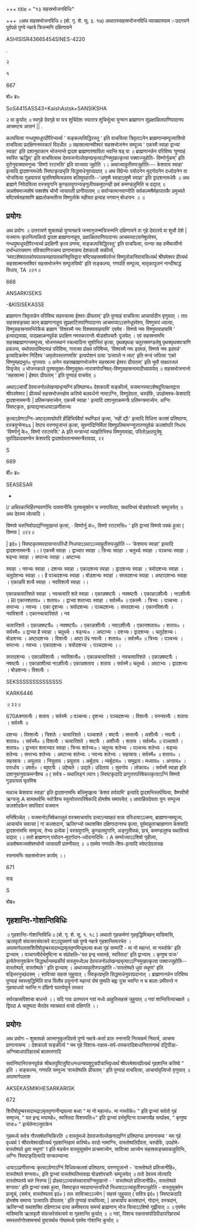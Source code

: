 +++
title = "१३ सहस्रभोजनविधिः"

+++
॥अथ सहस्रभोजनविधिः॥ (बो. गृ. शे. सू. ३. १७) अथातस्सहस्रभोजनविधि व्याख्यास्याम :-उदगयने पूर्वपक्षे पुण्ये नक्षत्रे त्रिजन्मनि दक्षिणायने

ASHISISR43665454SINES-4220

.

२

१

667

बो० ब्र०

SoS4415ASS43+KaishAstsk+SANSIKSHA

२ वा कुर्यात् ॥ स्वगृहे देवगृहे वा यत्र शुचिंदेशः स्यात्तत्र शुचिर्भूत्वा युग्मान ब्राह्मणान सुप्रक्षाळितपाणिपादानप आचमट्य आसनं || .

कल्पयित्वा गन्धपुष्पधूपदीपैरेभ्यर्च्य ' सङ्कल्पसिद्धिरस्तु ' इति वाचयित्वा त्रिवृताऽनेन ब्राह्मणान्सम्पूज्याशियो वाचयित्वा प्रदक्षिणनमस्कारं विदधीत ॥ सहस्रात्मानमीश्वरं सहस्रभोजनेन सम्पूज्य ' एकस्मै स्वाहा द्वाभ्यां स्वाहा' इति दशानुवाकान भोजनान्ते द्वादश ब्राह्मणाश्श्राविता भवन्ति षड् वा ॥ ब्राह्मणानन्नेन परिविष्य ‘पुण्याहं स्वस्ति ऋद्धिम्' इति वाचयित्वाथ देवयजनोल्लेखनप्रभृत्याऽग्निमुखात्कृत्या पक्वाज्जुहोति- विष्णोर्नुकम्' इति पुरोनुवाक्यामनूच्य 'विष्णो ररटमसि' इति याज्यया जुहोति ।। अथाज्याहुतीरुपजुहोति--- केशवाय स्वाहा' इत्यादि द्वादशनामधेयैः स्विष्टकृत्प्रभृति सिद्धमाधेनुवरप्रदात् ॥ अथ विप्रेभ्यः पयोदनेन मुद्गोदनेन दध्योदनेन वा भोजयित्वा गुळपायसं घृतमिश्रमित्यन्नस्य बलिमुपहरति--'अमुष्मै स्वाहाऽमुष्मै स्वाहा' इति द्वादशनामधेयैः ॥ अथ ब्राह्मणे निवेदयित्वा वस्त्रयुगानि कुण्डलयुगान्यङ्गुलीयकमुपानही छवं कमण्डलुमिति च दद्यात् ॥ अन्नशेषमाज्यशेषं पक्वशेष चोभौ जायापती प्रानीयाताम् ॥ सर्वान्कामानवाप्नोति सर्वकल्मषैर्महापातकैः प्रमुच्यते षष्टिवर्षसहस्राणि ब्रह्मलोकमतीत्य विष्णुलोके महीयत इत्याह भगवान् बोधायनः ॥ ॥
## प्रयोगः
अथ प्रयोगः ॥ उत्तरायणे शुक्लपक्षे पुण्यनक्षत्रे जन्मानुजन्मत्रिजन्मनि दक्षिणायने वा गृहे देवालये वा शुचौ देशे | यजमानः कृतनित्यकियो द्वादश ब्राह्मणानाहूय, प्रक्षाळितपाणिपादानप आचमय्याऽसनेषूपवेश्य, गन्धपुष्पधूपदीपैरभ्यर्च्य प्रदक्षिणी कृत्य प्रणम्य, सङ्कल्पसिद्धिरस्तु' इति वाचयित्वा, पत्न्या सह दर्भेष्वासीनो दर्भान्धारयमाणः पवित्रपाणिराचम्य प्राणानायम्य देशकालौ सकीर्त्य, 'ममाऽशेषपातकोपपातकमहापातकनिवृत्तिद्वारा षष्टिसहस्रवर्षपर्यन्तं विष्णुलोकनिवाससिध्यर्थ श्रीपमेश्वर प्रीत्यर्थ सहस्रात्मानमश्विरं सहस्रभोजनेन सम्पूजयिष्ये' इति सङ्कल्प्य, गणपतिं सम्पूज्य, मातृकापूजनं नान्दीश्राद्धं विधाय, TA ॥२१॥

668

ANSARKISEKS

-&KISISEKASSE

ब्राह्मणान त्रिवृतान्नेन परिविष्य सहस्त्रात्मा ईश्वरः प्रीयताम्' इति पुण्याहं वाचयित्वा आचार्यादीन वृणुयात् । ततः सहस्रसङ्ख्या कान् ब्राह्मणानाहूय सुप्रक्षाटितपाणिपादानप आचमय्याऽऽसनेधूपवेश्य, विष्णुरूपं ध्यात्वा, विष्णुसहस्रनामभिरेकैकं ब्राह्मण 'विश्वस्मै नमः विश्वमावाहयामि' एवमेव · विष्णवे नमः विष्णुमावाहयामि ' इत्याद्यावाह्य, पादप्रक्षाळनपूर्वकं प्रदक्षिण नमस्कारान्तैः षोडशोपचारैः पूजयेत् । एवं सहस्रनामभिः सहस्रब्राह्मणान्सम्पूज्य, भोजनस्थानं रचल्यादिना सुशोभितं कृत्वा, पृथक्पृथक् चतुरस्रमण्डलेषु पृथक्पृथक्पात्राणि प्रकल्प्य, यथोपपादमिष्टमन्नं परिविष्य, गायत्र्या प्रोक्ष्य परिषिच्य, 'विश्वस्मै नमः इदमन्नं, विष्णवे नमः इदमन्नं' इत्यादिक्रमेण निर्दिश्य 'अमृतोपस्तरणमसि' इत्यपोशनं दत्वा 'प्रजापते न त्वत्' इति मन्त्रं जपित्वा ‘एको विष्णुमहद्भूतं० भुगव्ययः ॥ अनेन सहस्रब्राह्मणभोजनेन सहस्रात्मा ईश्वरः प्रीयताम्' इति भूमौ साक्षतजलं विसृजेत् ॥ भोजनकाले पुरुषसूक्त-विष्णुसूक्त-नारायणोपनिषत्-विष्णुसहस्रनामादीच्यावयेत् ॥ सहस्रभोजनान्ते 'सहस्रात्मा | ईश्वरः प्रीयताम् ' इति पुण्याहं वाचयेत् ॥

अथाऽऽचार्यों देवयजनोल्लेखनप्रभृत्यग्निं प्रतिष्ठाप्य० देशकाली सङ्कीर्त्य, यजमानस्याऽशेषदुरितक्षयद्वारा श्रीपरमेश्वर | प्रीत्यर्थं सहस्रभोजनहोम करिष्ये बलवर्धनो नामाऽग्निः, विष्णुदेवता, चरुर्हविः, उपहोमश्च-केशवादि द्वादशनाममन्त्रैः | प्रतिमन्त्रमाज्येन, एकस्मै स्वाहा ' इत्यादि दशानुवाकमन्त्रैः प्रतिमन्त्रमाज्येन. अग्निः स्विष्टकृतः, इत्याद्यन्वाधायाऽप्रणीताभ्यः

कृत्वाऽग्रेणाऽग्नि-अष्टदलपद्मोपरि व्रीहिभिर्यवैर्वा स्थण्डिलं कृत्वा, 'मही द्यौः' इत्यादि विधिना कलशं प्रतिष्ठाप्य, वस्त्रयुग्मेनाss | वेष्टय वरुणपूजान्तं कृत्वा, सुवर्णादिनिर्मितां विष्णुप्रतिमामग्न्युत्तारणपूर्वकं कलशोपरि निधाय 'विष्णोर्नु के०, विष्णो रराटमसि.' A इति मन्त्राभ्यां व्याहृतिभिश्च विष्णुमावाह्य, परितोऽक्षतपुत्रेषु पूर्वादिप्रादाक्षण्येन केशवादि द्वादशदेवतानाममन्त्रैरावाह्य, २२

S

669

बी० ब्र०

SEASESAR

-

I/ अब्लिकाभिर्हिरण्यवर्णाभिः पावमानीभिः पुरुषसूक्तेन च स्नापयित्वा, यथाविभवं षोडशोपचारैः सम्पूजयेत् ॥ अथ देवस्य त्वेत्यादि ।

विष्णवे चरुनिर्वापाद्यग्निमुखान्तं कृत्वा, · विष्णोर्नु कं०, विष्णो रराटमसि० ' इति द्वाभ्यां विष्णवे पक्कं हुत्वा ( विष्णव | ॥२२॥

| इदं० ) स्विष्टकृतमवदायान्तःपरिधौ निधायाऽऽथाऽऽज्याहुतीरुपजुहोति -- ‘केशवाय स्वाहा' इत्यादि द्वादशनाममन्त्रैः ।। I एकस्मै स्वाहा । द्वाभ्यार स्वाहा । त्रिभ्यः स्वाहा । चतुर्थ्यः स्वाहा । पञ्चभ्यः स्वाहा । षड्भ्यः स्वाहा । सप्तभ्यः स्वाहा । अष्टाभ्यः

स्वाहा । नवभ्यः स्वाहा । दशभ्यः स्वाहा । एकादशभ्य स्वाहा । द्वादशभ्यः स्वाहा । त्रयोदशभ्यः स्वाहा । चतुर्दशभ्यः स्वाहा ।। है पञ्चदशभ्यः स्वाहा । षोडशभ्यः स्वाहा॑ । सप्तदशभ्य स्वाहा । अष्टादशभ्यः स्वाहा । एकान्नवि शत्यै स्वाहा । नवविशत्यै स्वाहा ।।

एकान्नचत्वारिशते स्वाहा । नवचत्वारि शते स्वाहा । एकान्नषष्टयैः । नवषष्टयैः । एकान्नाऽशीत्यैः । नाऽशीत्यैः । RI एकानशताय० । शताय० । द्वाभ्या शताभ्याः स्वाहा । सर्वस्मै० ॥ एकस्मैः । त्रिभ्यः । पञ्चभ्यः । सप्तभ्यः । नवभ्यः । एका दृशभ्यः । त्रयोदशभ्यः । पञ्चदशभ्यः । सप्तदशभ्यः । एकानविशत्यैः । नवविशत्यै । एकानचत्वारिशते । नव

चत्वारिशते । एकान्नषष्टयै० । नवषष्टयै० । एकान्नाशीत्यैः । नवाऽशीत्यैः । एकानशताय० । शताय० । सर्वस्मै० ॥ द्वाभ्या है स्वाहा । चतुर्थ्यः । षड्भ्यः० । अष्टाभ्यः । दशभ्यः। द्वादशभ्यः । चतुर्दशभ्यः। षोडशभ्यः । अष्टादशभ्यः । विशत्यैः । अष्टा IN नवत्यैः । शताय० । सर्वस्मै० ॥ त्रिभ्यः । पञ्चभ्यः । सप्तभ्यः । नवभ्यः । एकादशभ्यः । त्रयोदशभ्यः । पञ्चदशभ्यः ।।

सप्तदशभ्यः । एकान्नविशत्यैः । नवविशत्यै० । एकान्नचत्वारिशते । नवचत्वारिशते । एकान्नषष्टयैः । नषष्टयैः ।। एकान्नाशीत्या नाऽशीत्यैः। एकान्नशताय । शताय । सर्वस्मै॥ चतुर्थ्यः । अष्टाभ्यः । द्वादशभ्यः । षोडशभ्यः। विशत्यैः ।

SEKSSSSSSSSSSSSSS

KARK6446

॥ २२॥

670Aषणवत्यैः । शताय । सर्वस्मैः ॥ पञ्चभ्यः। दृशभ्यः । पञ्चदशभ्यः । विशत्यैः । पननवत्यैः । शतायः । सर्वस्मैः ॥

दशभ्यः । विश्शत्यैः । त्रिशतेः । चत्वारिशते । पञ्चाशते । षष्टयैः । सप्तत्यैः । अशीत्यैः । नवत्यैः । शताय० । सर्वस्मै० ॥ विशत्यैः । चत्वारिशते । षष्टयैः । अशीत्यैः । शताय । सर्वस्मै० ॥ पञ्चाशते । शताय० । द्वाभ्यार शताभ्यार स्वाहा। त्रिभ्यः शतेभ्यः०। चतुभ्यः शतेभ्यः । पञ्चभ्यः शतेभ्यः । षड्भ्यः शतेभ्यः । सप्तभ्यः शतेभ्यः । अष्टाभ्यः शतेभ्यः । नवभ्यः शतेभ्यः । सहस्रायः। सर्वस्मै० ॥ शताय० । सहस्रायः । अयुताय । नियुताय । प्रयुताय । अर्बुदाय । न्यर्बुदाय० । समुद्राय। मध्याय० । अन्ताय० । परार्धाय । उषसे० । ब्युष्टयैः । उद्देष्यते । उद्यते। उदिताय । सुवर्गाय । लोकाय० । सर्वस्मै स्वाहा इति दशानुवानुवाकमन्त्रैश्च ॥ ( सर्वत्र – यथालिङ्गं त्यागः ) स्विष्टकृदादि प्रागुत्तरपरिषेकात्कृत्वाऽग्निं विष्णवे गुडपायसं घृतमिश्र

मन्नञ्च केशवाय स्वाहा' इति द्वादशनामभिः बलिमुपहृत्य 'केशवं तर्पयामि' इत्यादि द्वादशभिस्तर्पयित्वा, वैष्णवीभी ऋग्यजुः A सामाथर्वभिः स्तोत्रैश्च स्तुत्वोत्तरपरिषेकादि होमशेष समापयेत् ॥ आवाहितदेवताः पुनः सम्पूज्य कलशोदकेन सपरिवारं यजमान

मभिषिञ्चेत् । यजमानोऽभिषेकाप्लुतं वस्त्रमाचार्याय दत्वाऽन्यवहतं वासः परिधायाऽऽचम्य, ब्राह्मणान्सम्पूज्य, आचार्याय सवत्सां | गां कलशदानं, ऋत्विग्भ्यो यथाशक्ति दक्षिणादानश्च कृत्वा, पूर्वमाहूतान्ब्राह्मणान केशवादि द्वादशनामभिः सम्पूज्य, तेभ्यः प्रत्येक | वस्त्रयुगानि, कुण्डलयुगानि, अङ्गुलीयकं, छत्रं, कमण्डलुश्च यथाविभवं दद्यात् ।। ततो ब्राह्मणान् पयोदन-मुद्गोदन-ध्योदनादिभिः । A सम्भोज्याऽऽशिषो गृहीत्वा, अन्नशेषमाज्यशेषश्चोभौ जायापती प्राश्नीयात् ॥ ॥ एवमेव गणपति-शिव-इत्यादि स्वेष्टदेवतासह

स्त्रनामभिः सहस्रभोजन कार्यम् ।।

671

सड

S

बोब्र०
## गृहशान्ति-गोशान्तिविधिः
॥ गृहशान्ति-गोशान्तिविधिः॥ (बो. गृ. शे. सू. १. १८ ) अथातो गृहकर्मणां गृहवृद्धिमिच्छन् मासिमासि, ऋतावृतौ संवत्सरसंवत्सरे वाऽऽपूयमार्ण पक्षे पुण्ये नक्षत्रे गृहशान्तिमारभेत । अपामार्गपलाशशिरीषोदुम्बरसदाभद्रामृततृणमिन्द्रवल्या बध्वा गृहं सम्मार्टि - मा नो महान्तं. मा नस्तोके' इति द्वाभ्याम् । पञ्चगव्यैर्दर्भमुष्टिना च संप्रोक्षति–'यत इन्द्र भयामहे, स्वस्तिदा' इति द्वाभ्याम् । कृणुष्व पाजः' इत्येतेनानुवाकेन सिद्धार्थान्सम्प्रकीर्य वास्तुमध्येऽथ देवयजनोल्लेखनप्रभृत्याऽऽग्निमुखात्कृत्वा पक्वाज्जुहोति-- वास्तोष्पते, वास्तोष्पते ' इति द्वाभ्याम् । अथाज्याहुतीरुपजुहोति –'वास्तोष्पते धुवा स्थूणां' इति षड्भिरनुच्छंदसम् । सावित्र्या सहस्रं जुहुयात् । स्विकृत्प्रभृति सिद्धमाधेनुवरप्रदानात् । ब्राह्मणानन्नेन परिविष्य पुण्याहं स्वस्त्य॒द्धिमिति वाच यित्वैव प्रयुनानो महान्तं पोषं पुष्यति बह्वः पुत्रा भवन्ति न च बालाः प्रमीयन्ते न गृहव्याधयो भवन्ति न दंघ्रिणो घातयेयुर्न तस्कर

सर्पराक्षसपिशाचा बाधन्ते ।। यदि गावः प्रतप्यरन गवां मध्ये आहुतिसहस्रं जुहुयात् ॥ गवां शान्तिरित्याचक्षते ॥ द्विपदा A चतुष्पदा चैतदेव व्याख्यातं वासो दक्षिणति ।।
## प्रयोगः
अथ प्रयोगः – शुक्लपक्षे आत्मानुकूलदिवसे पुण्ये नक्षत्रे-कर्ता प्रातः स्नानादि नित्यकर्म निवर्त्य, आचम्य प्राणानायम्य । देशकालो सङ्कीर्त्य “ मम गृहे पिशाच-राक्षस-सर्प-तस्करादिबाधानिवारणार्थ दंट्रिपीडा-अग्निबाधापरिहारार्थ बालमरणादि

सर्वानिष्टनिरसनपूर्वकं श्रीबलपुष्टितुष्टिधनधान्यपशुपुत्रपौत्राभिवृध्यर्थं श्रीपरमेश्वरप्रीत्यर्थ गृहशान्ति करिष्ये ” इति । सङ्कल्प्य, गणपति सम्पूज्य ‘वास्तोष्पतिः प्रीयताम् ' इति पुण्याहं वाचयित्वा, आचार्यावृत्विजो वृणुयात् ॥ अपामार्गपलाश

AKSEKASMIKHESARKARISK

672

शिरीषोदुम्बरसदाभद्राऽमृततृणानीन्द्रवल्या बध्वा “ मा नो महान्तं०. मा नस्तोके० " इति द्वाभ्यां सर्वतो गृहं सम्मृज्य, “ यत इन्द्र भयामहे०, स्वस्तिदा विशस्पतिः०" इति द्वाभ्यां दर्भमुष्टिना पञ्चगव्यैह सम्प्रोक्ष्य, “ कृणुष्व पाजः० " इत्येतेनाऽनुवाकेन

गृहमध्ये सर्वत्र गौरसर्षपान्विकिरति ॥ वास्तुमध्ये देवयजनोल्लेखनाद्यग्निं प्रतिष्ठाप्यः प्राणानायम्य ' मम गृहे वृध्यर्थ 1 श्रीपरमेश्वरप्रीत्यर्थ गृहशान्तिहामं करिष्ये० वरदो नामाग्निः, वास्तोष्पतिर्देवता, चरुर्हविः, उपहोमे-वास्तोष्पते ध्रुवा स्थूणां' 1 इति षडचेन वास्तुसूक्तेन प्रत्चमाज्येन, सावित्र्या आज्येन सहस्रसङ्ख्याकाहुतिभिः, अग्निः स्विष्टकृदित्यादि सन्कल्प्यान्वा

धायाऽऽप्रणीताभ्यः कृत्वाऽग्रेणाऽग्निं विधिवत्कलशं प्रतिष्ठाप्य, वरुणपूजान्ते - 'वास्तोष्पते प्रतिजानीहि०, वास्तोष्पते शग्मया०, इति द्वाभ्यां वास्तोष्पतिमावाह्य षोडशोपचारैः सम्पूजयेत् ॥ ततो देवस्य त्वेत्यादि वास्तोष्पतये चरुं निरुप्य || प्रोक्ष्याऽऽज्यसंस्कारायग्निमुखान्ते - ' वास्तोष्पते प्रतिजानीहि०, वास्तोष्पते शग्ययाः' इति द्वाभ्यां पक्कं हुत्वा, स्विष्टकृत मवदायान्तःपरिधौ निधायाऽऽज्याहुतीरुपजुहोति - वास्तुसूक्तेन प्रत्यूचं, (सर्वत्र, वास्तोष्पतय इदं० ) ततः सावित्र्याऽऽज्येन | सहस्रं जुहुयात् ( सवित्र इदं० ) स्विष्टकदादि होमशेष समाप्य 'प्रजापतिः प्रीयताम् ' इति पुण्याहं वाचयित्या, | आचार्याय कलशदानं, गोदानं, वस्त्रदानं, ऋत्विग्भ्यो यथाशक्ति दक्षिणाञ्च दत्वा कर्मेश्वराय समर्प्य ब्राह्मणान् भोज यित्वाऽऽशिषो गृह्णीयात् ॥ ॥ एवमेव मासिमासि ऋतावृतौ संवत्सरेसंवत्सरे वा गृहशान्ति कुर्यात् ॥ ॥ गवां, पिशाच राक्षससर्पादिपीडापरिहारार्थ समस्तरोगोपशमनार्थ पुष्टयर्थच गोष्ठमध्ये एवमेव गोशान्ति कुर्यात् ॥